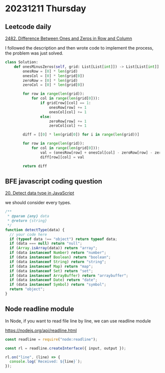 # 20231211 Thursday

## Leetcode daily

[2482. Difference Between Ones and Zeros in Row and Column](https://leetcode.com/problems/difference-between-ones-and-zeros-in-row-and-column/description/?envType=daily-question&envId=2023-12-14)

I followed the description and then wrote code to implement the process, the problem was just solved.

```py
class Solution:
    def onesMinusZeros(self, grid: List[List[int]]) -> List[List[int]]:
        onesRow = [0] * len(grid)
        onesCol = [0] * len(grid[0])
        zeroRow = [0] * len(grid)
        zeroCol = [0] * len(grid[0])

        for row in range(len(grid)):
            for col in range(len(grid[0])):
                if grid[row][col] == 1:
                    onesRow[row] += 1
                    onesCol[col] += 1
                else:
                    zeroRow[row] += 1
                    zeroCol[col] += 1

        diff = [[0] * len(grid[0]) for i in range(len(grid))]

        for row in range(len(grid)):
            for col in range(len(grid[0])):
                val = (onesRow[row] + onesCol[col] - zeroRow[row] - zeroCol[col])
                diff[row][col] = val

        return diff
```

## BFE javascript coding question

[20. Detect data type in JavaScript](https://bigfrontend.dev/problem/detect-data-type-in-JavaScript)

we should consider every types.

```js
/**
 * @param {any} data
 * @return {string}
 */
function detectType(data) {
  // your code here
  if (typeof data !== "object") return typeof data;
  if (data === null) return "null";
  if (Array.isArray(data)) return "array";
  if (data instanceof Number) return "number";
  if (data instanceof Boolean) return "boolean";
  if (data instanceof String) return "string";
  if (data instanceof Map) return "map";
  if (data instanceof Set) return "set";
  if (data instanceof ArrayBuffer) return "arraybuffer";
  if (data instanceof Date) return "date";
  if (data instanceof Symbol) return "symbol";
  return "object";
}
```

## Node readline module

In Node, if you want to read file line by line, we can use readline module

https://nodejs.org/api/readline.html

```js
const readline = require("node:readline");

const rl = readline.createInterface({ input, output });

rl.on("line", (line) => {
  console.log(`Received: ${line}`);
});
```
